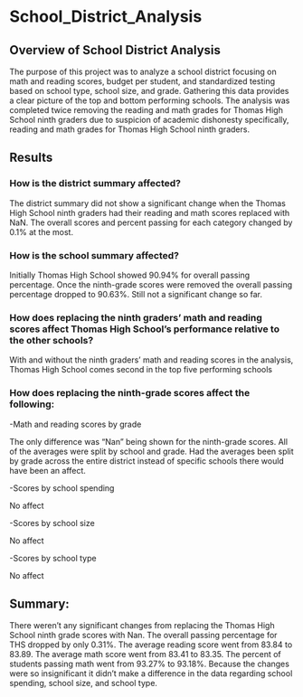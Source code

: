# School_District_Analysis


## Overview of School District Analysis
The purpose of this project was to analyze a school district focusing on math and reading scores, budget per student, and standardized testing based on school type, school size, and grade. Gathering this data provides a clear picture of the top and bottom performing schools. The analysis was completed twice removing the reading and math grades for Thomas High School ninth graders due to suspicion of academic dishonesty specifically, reading and math grades for Thomas High School ninth graders. 

## Results

### How is the district summary affected?

The district summary did not show a significant change when the Thomas High School ninth graders had their reading and math scores replaced with NaN. The overall scores and percent passing for each category changed by 0.1% at the most. 

### How is the school summary affected?

Initially Thomas High School showed 90.94% for overall passing percentage. Once the ninth-grade scores were removed the overall passing percentage dropped to 90.63%. Still not a significant change so far. 

### How does replacing the ninth graders’ math and reading scores affect Thomas High School’s performance relative to the other schools?

With and without the ninth graders’ math and reading scores in the analysis, Thomas High School comes second in the top five performing schools 

### How does replacing the ninth-grade scores affect the following:

-Math and reading scores by grade

The only difference was “Nan” being shown for the ninth-grade scores. All of the averages were split by school and grade. Had the averages been split by grade across the entire district instead of specific schools there would have been an affect. 

-Scores by school spending

No affect

-Scores by school size

No affect

-Scores by school type 

No affect

## Summary: 

There weren’t any significant changes from replacing the Thomas High School ninth grade scores with Nan. The overall passing percentage for THS dropped by only 0.31%. The average reading score went from 83.84 to 83.89. The average math score went from 83.41 to 83.35. The percent of students passing math went from 93.27% to 93.18%. Because the changes were so insignificant it didn’t make a difference in the data regarding school spending, school size, and school type. 
